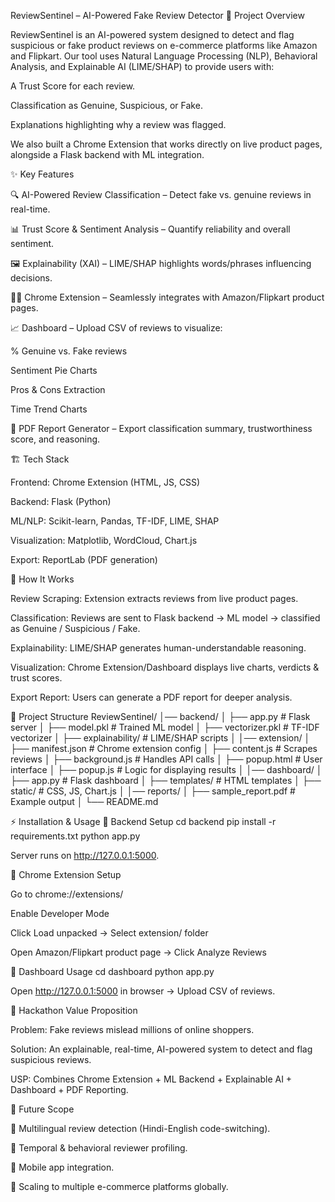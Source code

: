 ReviewSentinel – AI-Powered Fake Review Detector
🚀 Project Overview

ReviewSentinel is an AI-powered system designed to detect and flag suspicious or fake product reviews on e-commerce platforms like Amazon and Flipkart.
Our tool uses Natural Language Processing (NLP), Behavioral Analysis, and Explainable AI (LIME/SHAP) to provide users with:

A Trust Score for each review.

Classification as Genuine, Suspicious, or Fake.

Explanations highlighting why a review was flagged.

We also built a Chrome Extension that works directly on live product pages, alongside a Flask backend with ML integration.

✨ Key Features

🔍 AI-Powered Review Classification – Detect fake vs. genuine reviews in real-time.

📊 Trust Score & Sentiment Analysis – Quantify reliability and overall sentiment.

🖼️ Explainability (XAI) – LIME/SHAP highlights words/phrases influencing decisions.

🧑‍💻 Chrome Extension – Seamlessly integrates with Amazon/Flipkart product pages.

📈 Dashboard – Upload CSV of reviews to visualize:

% Genuine vs. Fake reviews

Sentiment Pie Charts

Pros & Cons Extraction

Time Trend Charts

📑 PDF Report Generator – Export classification summary, trustworthiness score, and reasoning.

🏗️ Tech Stack

Frontend: Chrome Extension (HTML, JS, CSS)

Backend: Flask (Python)

ML/NLP: Scikit-learn, Pandas, TF-IDF, LIME, SHAP

Visualization: Matplotlib, WordCloud, Chart.js

Export: ReportLab (PDF generation)

🔧 How It Works

Review Scraping: Extension extracts reviews from live product pages.

Classification: Reviews are sent to Flask backend → ML model → classified as Genuine / Suspicious / Fake.

Explainability: LIME/SHAP generates human-understandable reasoning.

Visualization: Chrome Extension/Dashboard displays live charts, verdicts & trust scores.

Export Report: Users can generate a PDF report for deeper analysis.

📂 Project Structure
ReviewSentinel/
│── backend/
│   ├── app.py               # Flask server
│   ├── model.pkl            # Trained ML model
│   ├── vectorizer.pkl       # TF-IDF vectorizer
│   ├── explainability/      # LIME/SHAP scripts
│
│── extension/
│   ├── manifest.json        # Chrome extension config
│   ├── content.js           # Scrapes reviews
│   ├── background.js        # Handles API calls
│   ├── popup.html           # User interface
│   ├── popup.js             # Logic for displaying results
│
│── dashboard/
│   ├── app.py               # Flask dashboard
│   ├── templates/           # HTML templates
│   ├── static/              # CSS, JS, Chart.js
│
│── reports/
│   ├── sample_report.pdf    # Example output
│
└── README.md

⚡ Installation & Usage
🔹 Backend Setup
cd backend
pip install -r requirements.txt
python app.py


Server runs on http://127.0.0.1:5000.

🔹 Chrome Extension Setup

Go to chrome://extensions/

Enable Developer Mode

Click Load unpacked → Select extension/ folder

Open Amazon/Flipkart product page → Click Analyze Reviews

🔹 Dashboard Usage
cd dashboard
python app.py


Open http://127.0.0.1:5000 in browser → Upload CSV of reviews.

🎯 Hackathon Value Proposition

Problem: Fake reviews mislead millions of online shoppers.

Solution: An explainable, real-time, AI-powered system to detect and flag suspicious reviews.

USP: Combines Chrome Extension + ML Backend + Explainable AI + Dashboard + PDF Reporting.

📌 Future Scope

🔹 Multilingual review detection (Hindi-English code-switching).

🔹 Temporal & behavioral reviewer profiling.

🔹 Mobile app integration.

🔹 Scaling to multiple e-commerce platforms globally.
